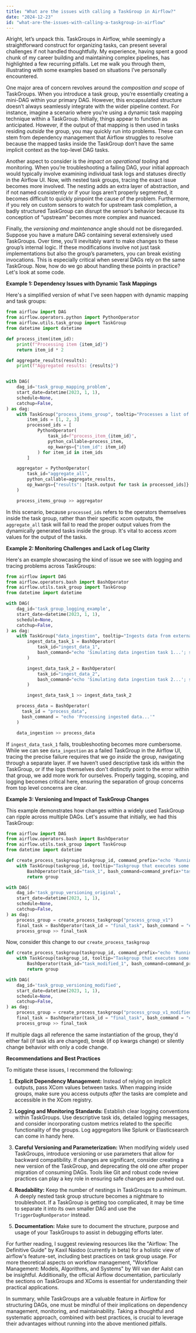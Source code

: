 ```yaml
---
title: "What are the issues with calling a TaskGroup in Airflow?"
date: "2024-12-23"
id: "what-are-the-issues-with-calling-a-taskgroup-in-airflow"
---
```


Alright, let’s unpack this. TaskGroups in Airflow, while seemingly a straightforward construct for organizing tasks, can present several challenges if not handled thoughtfully. My experience, having spent a good chunk of my career building and maintaining complex pipelines, has highlighted a few recurring pitfalls. Let me walk you through them, illustrating with some examples based on situations I’ve personally encountered.

One major area of concern revolves around the *composition and scope* of TaskGroups. When you introduce a task group, you’re essentially creating a mini-DAG within your primary DAG. However, this encapsulated structure doesn’t always seamlessly integrate with the wider pipeline context. For instance, imagine a scenario where you’re using a dynamic task mapping technique within a TaskGroup. Initially, things appear to function as anticipated. However, if the output of that mapping is then used in tasks residing *outside* the group, you may quickly run into problems. These can stem from dependency management that Airflow struggles to resolve because the mapped tasks inside the TaskGroup don’t have the same implicit context as the top-level DAG tasks.

Another aspect to consider is the *impact on operational tooling* and monitoring. When you’re troubleshooting a failing DAG, your initial approach would typically involve examining individual task logs and statuses directly in the Airflow UI. Now, with nested task groups, tracing the exact issue becomes more involved. The nesting adds an extra layer of abstraction, and if not named consistently or if your logs aren’t properly segmented, it becomes difficult to quickly pinpoint the cause of the problem. Furthermore, if you rely on custom sensors to watch for upstream task completion, a badly structured TaskGroup can disrupt the sensor's behavior because its conception of “upstream” becomes more complex and nuanced.

Finally, the *versioning and maintenance* angle should not be disregarded. Suppose you have a mature DAG containing several extensively used TaskGroups. Over time, you’ll inevitably want to make changes to these group’s internal logic. If these modifications involve not just task implementations but also the group’s parameters, you can break existing invocations. This is especially critical when several DAGs rely on the same TaskGroup. Now, how do we go about handling these points in practice? Let's look at some code.

**Example 1: Dependency Issues with Dynamic Task Mappings**

Here's a simplified version of what I've seen happen with dynamic mapping and task groups:

```python
from airflow import DAG
from airflow.operators.python import PythonOperator
from airflow.utils.task_group import TaskGroup
from datetime import datetime

def process_item(item_id):
    print(f"Processing item {item_id}")
    return item_id * 2

def aggregate_results(results):
    print(f"Aggregated results: {results}")


with DAG(
    dag_id='task_group_mapping_problem',
    start_date=datetime(2023, 1, 1),
    schedule=None,
    catchup=False,
) as dag:
    with TaskGroup("process_items_group", tooltip="Processes a list of items") as process_items_group:
        item_ids = [1, 2, 3]
        processed_ids = [
            PythonOperator(
                task_id=f"process_item_{item_id}",
                python_callable=process_item,
                op_kwargs={"item_id": item_id}
            ) for item_id in item_ids
        ]

    aggregator = PythonOperator(
        task_id="aggregate_all",
        python_callable=aggregate_results,
        op_kwargs={"results": [task.output for task in processed_ids]} # this is where the issue usually shows
    )

    process_items_group >> aggregator
```

In this scenario, because `processed_ids` refers to the operators themselves inside the task group, rather than their specific xcom outputs, the `aggregate_all` task will fail to read the proper output values from the dynamically generated tasks inside the group. It's vital to access *xcom* values for the output of the tasks.

**Example 2: Monitoring Challenges and Lack of Log Clarity**

Here's an example showcasing the kind of issue we see with logging and tracing problems across TaskGroups:

```python
from airflow import DAG
from airflow.operators.bash import BashOperator
from airflow.utils.task_group import TaskGroup
from datetime import datetime

with DAG(
    dag_id='task_group_logging_example',
    start_date=datetime(2023, 1, 1),
    schedule=None,
    catchup=False,
) as dag:
    with TaskGroup("data_ingestion", tooltip="Ingests data from external source") as data_ingestion:
        ingest_data_task_1 = BashOperator(
            task_id="ingest_data_1",
            bash_command="echo 'Simulating data ingestion task 1...'; sleep 5; exit 1" #Simulates failure
        )

        ingest_data_task_2 = BashOperator(
            task_id="ingest_data_2",
            bash_command="echo 'Simulating data ingestion task 2...'; sleep 5;"
        )

        ingest_data_task_1 >> ingest_data_task_2

    process_data = BashOperator(
      task_id = "process_data",
      bash_command = "echo 'Processing ingested data...'"
    )

    data_ingestion >> process_data
```

If `ingest_data_task_1` fails, troubleshooting becomes more cumbersome. While we can see `data_ingestion` as a failed TaskGroup in the Airflow UI, tracing the precise failure requires that we go *inside* the group, navigating through a separate layer. If we haven’t used descriptive task ids within the TaskGroup, or if the logs themselves don't distinctly point to the error within that group, we add more work for ourselves. Properly tagging, scoping, and logging becomes critical here, ensuring the separation of group concerns from top level concerns are clear.

**Example 3: Versioning and Impact of TaskGroup Changes**

This example demonstrates how changes within a widely used TaskGroup can ripple across multiple DAGs. Let's assume that initially, we had this TaskGroup:

```python
from airflow import DAG
from airflow.operators.bash import BashOperator
from airflow.utils.task_group import TaskGroup
from datetime import datetime

def create_process_taskgroup(taskgroup_id, command_prefix="echo 'Running task with: '"):
    with TaskGroup(taskgroup_id, tooltip="Taskgroup that executes some operation") as group:
        BashOperator(task_id="task_1", bash_command=command_prefix+"task 1")
        return group

with DAG(
    dag_id='task_group_versioning_original',
    start_date=datetime(2023, 1, 1),
    schedule=None,
    catchup=False,
) as dag:
    process_group = create_process_taskgroup("process_group_v1")
    final_task = BashOperator(task_id = "final_task", bash_command = "echo 'Finalizing'")
    process_group >> final_task
```
Now, consider this change to our `create_process_taskgroup`

```python
def create_process_taskgroup(taskgroup_id, command_prefix="echo 'Running task with modified: '"):
    with TaskGroup(taskgroup_id, tooltip="Taskgroup that executes some modified operation") as group:
        BashOperator(task_id="task_modified_1", bash_command=command_prefix+"task 1 modified")
        return group

with DAG(
    dag_id='task_group_versioning_modified',
    start_date=datetime(2023, 1, 1),
    schedule=None,
    catchup=False,
) as dag:
    process_group = create_process_taskgroup("process_group_v1_modified")
    final_task = BashOperator(task_id = "final_task", bash_command = "echo 'Finalizing'")
    process_group >> final_task
```

If multiple dags all reference the same instantiation of the group, they'd either fail (if task ids are changed), break (if op kwargs change) or silently change behavior with only a code change.

**Recommendations and Best Practices**

To mitigate these issues, I recommend the following:

1.  **Explicit Dependency Management:** Instead of relying on implicit outputs, pass XCom values between tasks. When mapping inside groups, make sure you access outputs *after* the tasks are complete and accessible in the XCom registry.

2.  **Logging and Monitoring Standards:** Establish clear logging conventions within TaskGroups. Use descriptive task ids, detailed logging messages, and consider incorporating custom metrics related to the specific functionality of the groups. Log aggregators like Splunk or Elasticsearch can come in handy here.

3.  **Careful Versioning and Parameterization:** When modifying widely used TaskGroups, introduce versioning or use parameters that allow for backward compatibility. If changes are significant, consider creating a new version of the TaskGroup, and deprecating the old one after proper migration of consuming DAGs. Tools like Git and robust code review practices can play a key role in ensuring safe changes are pushed out.

4.  **Readability:** Keep the number of nestings in TaskGroups to a minimum. A deeply nested task group structure becomes a nightmare to troubleshoot. If a TaskGroup is getting too complicated, it may be time to separate it into its own smaller DAG and use the `TriggerDagRunOperator` instead.

5.  **Documentation:** Make sure to document the structure, purpose and usage of your TaskGroups to assist in debugging efforts later.

For further reading, I suggest reviewing resources like the "Airflow: The Definitive Guide" by Kaxil Naidoo (currently in beta) for a holistic view of airflow's feature-set, including best practices on task group usage. For more theoretical aspects on workflow management, "Workflow Management: Models, Algorithms, and Systems" by Wil van der Aalst can be insightful. Additionally, the official Airflow documentation, particularly the sections on TaskGroups and XComs is essential for understanding their practical applications.

In summary, while TaskGroups are a valuable feature in Airflow for structuring DAGs, one must be mindful of their implications on dependency management, monitoring, and maintainability. Taking a thoughtful and systematic approach, combined with best practices, is crucial to leverage their advantages without running into the above mentioned pitfalls.
